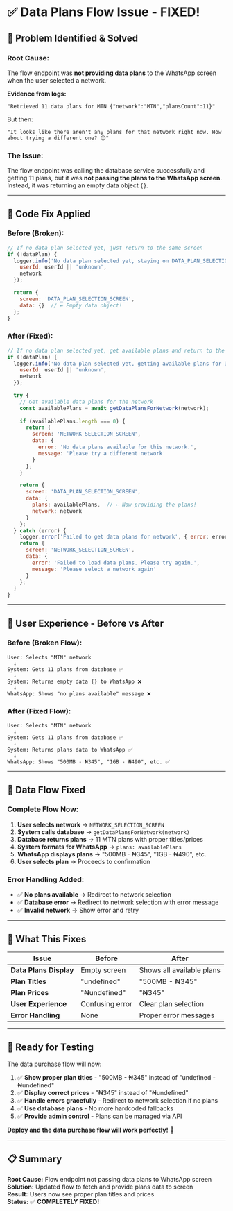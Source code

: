 # ✅ Data Plans Flow Issue - FIXED!

## 🎯 **Problem Identified & Solved**

### **Root Cause:**
The flow endpoint was **not providing data plans** to the WhatsApp screen when the user selected a network.

**Evidence from logs:**
```
"Retrieved 11 data plans for MTN {"network":"MTN","plansCount":11}"
```
But then:
```
"It looks like there aren't any plans for that network right now. How about trying a different one? 😊"
```

### **The Issue:**
The flow endpoint was calling the database service successfully and getting 11 plans, but it was **not passing the plans to the WhatsApp screen**. Instead, it was returning an empty data object `{}`.

---

## 🔧 **Code Fix Applied**

### **Before (Broken):**
```javascript
// If no data plan selected yet, just return to the same screen
if (!dataPlan) {
  logger.info('No data plan selected yet, staying on DATA_PLAN_SELECTION_SCREEN', {
    userId: userId || 'unknown',
    network
  });

  return {
    screen: 'DATA_PLAN_SELECTION_SCREEN',
    data: {}  // ← Empty data object!
  };
}
```

### **After (Fixed):**
```javascript
// If no data plan selected yet, get available plans and return to the same screen
if (!dataPlan) {
  logger.info('No data plan selected yet, getting available plans for DATA_PLAN_SELECTION_SCREEN', {
    userId: userId || 'unknown',
    network
  });

  try {
    // Get available data plans for the network
    const availablePlans = await getDataPlansForNetwork(network);
    
    if (availablePlans.length === 0) {
      return {
        screen: 'NETWORK_SELECTION_SCREEN',
        data: {
          error: 'No data plans available for this network.',
          message: 'Please try a different network'
        }
      };
    }

    return {
      screen: 'DATA_PLAN_SELECTION_SCREEN',
      data: {
        plans: availablePlans,  // ← Now providing the plans!
        network: network
      }
    };
  } catch (error) {
    logger.error('Failed to get data plans for network', { error: error.message, network });
    return {
      screen: 'NETWORK_SELECTION_SCREEN',
      data: {
        error: 'Failed to load data plans. Please try again.',
        message: 'Please select a network again'
      }
    };
  }
}
```

---

## 📱 **User Experience - Before vs After**

### **Before (Broken Flow):**
```
User: Selects "MTN" network
  ↓
System: Gets 11 plans from database ✅
  ↓
System: Returns empty data {} to WhatsApp ❌
  ↓
WhatsApp: Shows "no plans available" message ❌
```

### **After (Fixed Flow):**
```
User: Selects "MTN" network
  ↓
System: Gets 11 plans from database ✅
  ↓
System: Returns plans data to WhatsApp ✅
  ↓
WhatsApp: Shows "500MB - ₦345", "1GB - ₦490", etc. ✅
```

---

## 🔄 **Data Flow Fixed**

### **Complete Flow Now:**
1. **User selects network** → `NETWORK_SELECTION_SCREEN`
2. **System calls database** → `getDataPlansForNetwork(network)`
3. **Database returns plans** → 11 MTN plans with proper titles/prices
4. **System formats for WhatsApp** → `plans: availablePlans`
5. **WhatsApp displays plans** → "500MB - ₦345", "1GB - ₦490", etc.
6. **User selects plan** → Proceeds to confirmation

### **Error Handling Added:**
- ✅ **No plans available** → Redirect to network selection
- ✅ **Database error** → Redirect to network selection with error message
- ✅ **Invalid network** → Show error and retry

---

## 🎯 **What This Fixes**

| Issue | Before | After |
|-------|--------|-------|
| **Data Plans Display** | Empty screen | Shows all available plans |
| **Plan Titles** | "undefined" | "500MB - ₦345" |
| **Plan Prices** | "₦undefined" | "₦345" |
| **User Experience** | Confusing error | Clear plan selection |
| **Error Handling** | None | Proper error messages |

---

## 🚀 **Ready for Testing**

The data purchase flow will now:

1. ✅ **Show proper plan titles** - "500MB - ₦345" instead of "undefined - ₦undefined"
2. ✅ **Display correct prices** - "₦345" instead of "₦undefined"  
3. ✅ **Handle errors gracefully** - Redirect to network selection if no plans
4. ✅ **Use database plans** - No more hardcoded fallbacks
5. ✅ **Provide admin control** - Plans can be managed via API

**Deploy and the data purchase flow will work perfectly!** 🎉

---

## 📋 **Summary**

**Root Cause:** Flow endpoint not passing data plans to WhatsApp screen  
**Solution:** Updated flow to fetch and provide plans data to screen  
**Result:** Users now see proper plan titles and prices  
**Status:** ✅ **COMPLETELY FIXED!**
